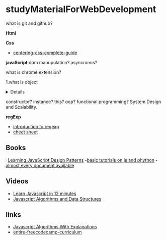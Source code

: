 # studyMaterialForWebDevelopment
what is git and github?


**Html**

**Css**

- [centering-css-complete-guide](https://css-tricks.com/centering-css-complete-guide/)

**javaScript**
dom manupulation?
asyncronus?

what is chrome extension?

1.what is object
<details>
object is one of the data type in javascipt
The Object class represents one of JavaScript's data types. It is used to store various keyed collections and more complex entities. Objects can be created using the Object() constructor or the object initializer / literal syntax.
Description

Nearly all objects in JavaScript are instances of Object; a typical object inherits properties (including methods) from Object.prototype, although these properties may be shadowed (a.k.a. overridden). However, an Object may be deliberately created for which this is not true (e.g. by Object.create(null)), or it may be altered so that this is no longer true (e.g. with Object.setPrototypeOf).

Changes to the Object prototype object are seen by all objects through prototype chaining, unless the properties and methods subject to those changes are overridden further along the prototype chain. This provides a very powerful although potentially dangerous mechanism to override or extend object behavior.

The Object constructor creates an object wrapper for the given value.

    If the value is null or undefined, it will create and return an empty object.
    Otherwise, it will return an object of a Type that corresponds to the given value.
    If the value is an object already, it will return the value.

When called in a non-constructor context, Object behaves identically to new Object().
  [click for in detail](https://developer.mozilla.org/en-US/docs/Web/JavaScript/Reference/Global_Objects/Object)
</details>

constructor?
instance?
this?
oop?
functional programming?
 System Design and Scalability.
 
 **regExp**
   - [introduction to regexp](https://www.w3schools.com/js/js_regexp.asp)
   - [cheet sheet](https://www.w3schools.com/jsref/jsref_obj_regexp.asp)
 
    
## Books
-[Learning JavaScript Design Patterns](https://addyosmani.com/resources/essentialjsdesignpatterns/book/)
-[basic tutorials on js and phython](https://edabit.com/tutorials)
-[almost every document available](https://devdocs.io/)
## Videos
   - [Learn Javascript in 12 minutes](https://www.youtube.com/watch?v=Ukg_U3CnJWI)
   - [Javascript Algorithms and Data Structures](https://www.freecodecamp.org/learn/javascript-algorithms-and-data-structures/basic-javascript/)
## links
   - [Javascript Algorithms With Explanations](https://github.com/trekhleb/javascript-algorithms)
   - [entire-freecodecamp-curriculum](https://www.freecodecamp.org/news/i-completed-the-entire-freecodecamp-curriculum-in-a-month-while-recording-everything/)

